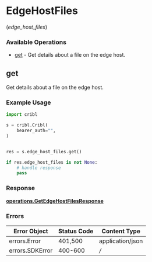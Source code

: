 # EdgeHostFiles
(*edge_host_files*)

### Available Operations

* [get](#get) - Get details about a file on the edge host.

## get

Get details about a file on the edge host.

### Example Usage

```python
import cribl

s = cribl.Cribl(
    bearer_auth="",
)


res = s.edge_host_files.get()

if res.edge_host_files is not None:
    # handle response
    pass
```


### Response

**[operations.GetEdgeHostFilesResponse](../../models/operations/getedgehostfilesresponse.md)**
### Errors

| Error Object     | Status Code      | Content Type     |
| ---------------- | ---------------- | ---------------- |
| errors.Error     | 401,500          | application/json |
| errors.SDKError  | 400-600          | */*              |
